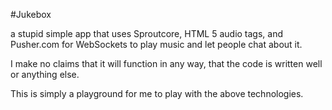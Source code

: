 #Jukebox

a stupid simple app that uses Sproutcore, HTML 5 audio tags, and Pusher.com for WebSockets to play music and let people chat about it.

I make no claims that it will function in any way, that the code is written well or anything else. 

This is simply a playground for me to play with the above technologies.
